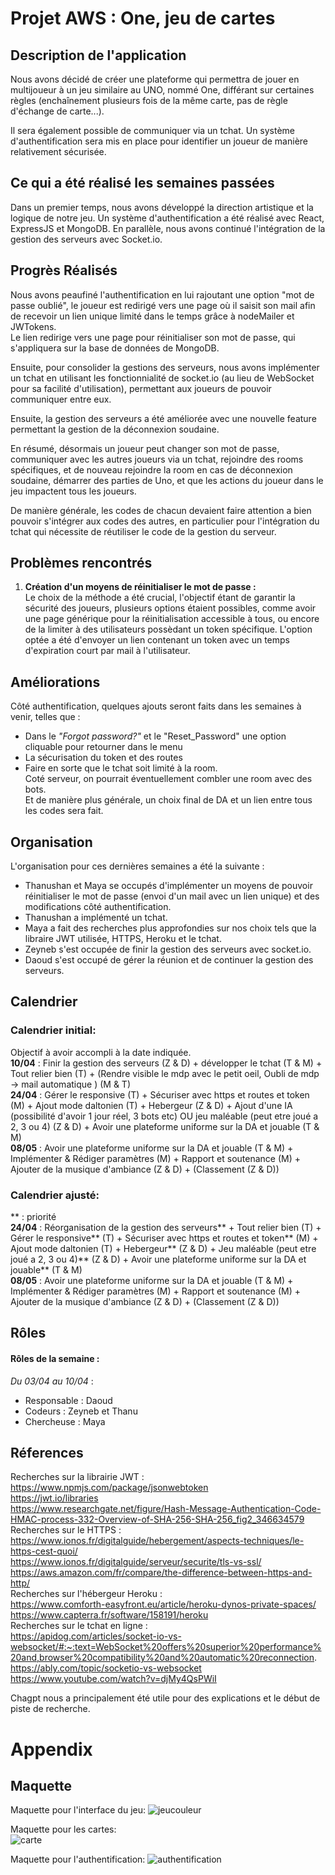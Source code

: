 # Projet AWS : One, jeu de cartes

## Description de l'application

Nous avons décidé de créer une plateforme qui permettra de jouer en multijoueur à un jeu similaire au UNO, nommé One, différant sur certaines règles (enchaînement plusieurs fois de la même carte, pas de règle d'échange de carte...). 

Il sera également possible de communiquer via un tchat. Un système d'authentification sera mis en place pour identifier un joueur de manière relativement sécurisée.

## Ce qui a été réalisé les semaines passées

Dans un premier temps, nous avons développé la direction artistique et la logique de notre jeu. Un système d'authentification a été réalisé avec React, ExpressJS et MongoDB. En parallèle, nous avons continué l'intégration de la gestion des serveurs avec Socket.io.

## Progrès Réalisés 

Nous avons peaufiné l'authentification en lui rajoutant une option "mot de passe oublié", le joueur est redirigé vers une page où il saisit son mail afin de recevoir un lien unique limité dans le temps grâce à nodeMailer et JWTokens.  
Le lien redirige vers une page pour réinitialiser son mot de passe, qui s'appliquera sur la base de données de MongoDB.  

Ensuite, pour consolider la gestions des serveurs, nous avons implémenter un tchat en utilisant les fonctionnialité de socket.io (au lieu de WebSocket pour sa facilité d'utilisation), permettant aux joueurs de pouvoir communiquer entre eux.

Ensuite, la gestion des serveurs a été améliorée avec une nouvelle feature permettant la gestion de la déconnexion soudaine.

En résumé, désormais un joueur peut changer son mot de passe, communiquer avec les autres joueurs via un tchat, rejoindre des rooms spécifiques, et de nouveau rejoindre la room en cas de déconnexion soudaine, démarrer des parties de Uno, et que les actions du joueur dans le jeu impactent tous les joueurs.

De manière générale, les codes de chacun devaient faire attention a bien pouvoir s'intégrer aux codes des autres, en particulier pour l'intégration du tchat qui nécessite de réutiliser le code de la gestion du serveur.  

## Problèmes rencontrés
1. __Création d'un moyens de réinitialiser le mot de passe :__     
Le choix de la méthode a été crucial, l'objectif étant de garantir la sécurité des joueurs, plusieurs options étaient possibles, comme avoir une page générique pour la réinitialisation accessible à tous, ou encore de la limiter à des utilisateurs possèdant un token spécifique. L'option optée a été d'envoyer un lien contenant un token avec un temps d'expiration court par mail à l'utilisateur.

## Améliorations
Côté authentification, quelques ajouts seront faits dans les semaines à venir, telles que : 
- Dans le _"Forgot password?"_ et le "Reset_Password" une option cliquable pour retourner dans le menu
- La sécurisation du token et des routes  
- Faire en sorte que le tchat soit limité à la room.  
Coté serveur, on pourrait éventuellement combler une room avec des bots.  
Et de manière plus générale, un choix final de DA et un lien entre tous les codes sera fait.

## Organisation

L'organisation pour ces dernières semaines a été la suivante :
- Thanushan et Maya se occupés d'implémenter un moyens de pouvoir réinitialiser le mot de passe (envoi d'un mail avec un lien unique) et des modifications côté authentification.  
- Thanushan a implémenté un tchat.  
- Maya a fait des recherches plus approfondies sur nos choix tels que la libraire JWT utilisée, HTTPS, Heroku et le tchat.  
- Zeyneb s'est occupée de finir la gestion des serveurs avec socket.io.  
- Daoud s'est occupé de gérer la réunion et de continuer la gestion des serveurs.
  
## Calendrier

### Calendrier initial:
Objectif à avoir accompli à la date indiquée.  
**10/04** : Finir la gestion des serveurs (Z & D) + développer le tchat (T & M) + Tout relier bien (T) + (Rendre visible le mdp avec le petit oeil, Oubli de mdp -> mail automatique ) (M & T)    
**24/04** : Gérer le responsive (T) + Sécuriser avec https et routes et token (M) + Ajout mode daltonien (T) + Hebergeur (Z & D) + Ajout d'une IA (possibilité d'avoir 1 jour réel, 3 bots etc) OU jeu maléable (peut etre joué a 2, 3 ou 4) (Z & D) + Avoir une plateforme uniforme sur la DA et jouable (T & M)   
**08/05** : Avoir une plateforme uniforme sur la DA et jouable (T & M) + Implémenter & Rédiger paramètres (M) +
Rapport et soutenance (M) + Ajouter de la musique d'ambiance (Z & D) + (Classement (Z & D)) 

### Calendrier ajusté:
** : priorité  
**24/04** : Réorganisation de la gestion des serveurs** + Tout relier bien (T) + Gérer le responsive** (T) + Sécuriser avec https et routes et token** (M) + Ajout mode daltonien (T) + Hebergeur** (Z & D) + Jeu maléable (peut etre joué a 2, 3 ou 4)** (Z & D) + Avoir une plateforme uniforme sur la DA et jouable** (T & M)   
**08/05** : Avoir une plateforme uniforme sur la DA et jouable (T & M) + Implémenter & Rédiger paramètres (M) +
Rapport et soutenance (M) + Ajouter de la musique d'ambiance (Z & D) + (Classement (Z & D)) 


## Rôles

#### Rôles de la semaine :  
_Du 03/04 au 10/04_ :  
- Responsable : Daoud
- Codeurs : Zeyneb et Thanu
- Chercheuse : Maya


## Réferences

Recherches sur la librairie JWT :  
https://www.npmjs.com/package/jsonwebtoken  
https://jwt.io/libraries  
https://www.researchgate.net/figure/Hash-Message-Authentication-Code-HMAC-process-332-Overview-of-SHA-256-SHA-256_fig2_346634579  
Recherches sur le HTTPS :  
https://www.ionos.fr/digitalguide/hebergement/aspects-techniques/le-https-cest-quoi/  
https://www.ionos.fr/digitalguide/serveur/securite/tls-vs-ssl/  
https://aws.amazon.com/fr/compare/the-difference-between-https-and-http/  
Recherches sur l'hébergeur Heroku :  
https://www.comforth-easyfront.eu/article/heroku-dynos-private-spaces/  
https://www.capterra.fr/software/158191/heroku  
Recherches sur le tchat en ligne :  
https://apidog.com/articles/socket-io-vs-websocket/#:~:text=WebSocket%20offers%20superior%20performance%20and,browser%20compatibility%20and%20automatic%20reconnection.  
https://ably.com/topic/socketio-vs-websocket  
https://www.youtube.com/watch?v=djMy4QsPWiI  

Chagpt nous a principalement été utile pour des explications et le début de piste de recherche.


# Appendix
## Maquette
Maquette pour l'interface du jeu: 
![jeucouleur](https://github.com/Groupe4AWS24/Jeux_de_cartes/blob/main/rapport/Maquette%20jeux%20couleur.png)  

Maquette pour les cartes:  
![carte](https://github.com/Groupe4AWS24/Jeux_de_cartes/blob/main/rapport/Maquette%20cartes.png)  

Maquette pour l'authentification: 
![authentification](https://github.com/Groupe4AWS24/Jeux_de_cartes/blob/main/rapport/Login.png)
